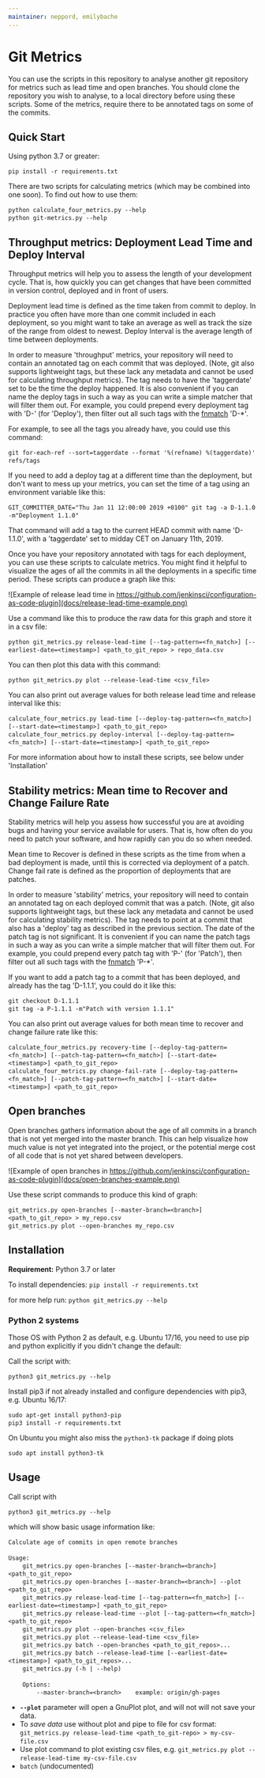 ```yaml
---
maintainer: neppord, emilybache
---
```


# Git Metrics

You can use the scripts in this repository to analyse another git repository for metrics such as lead time and open branches. You should clone the repository you wish to analyse, to a local directory before using these scripts. Some of the metrics, require there to be annotated tags on some of the commits.

## Quick Start

Using python 3.7 or greater:

    pip install -r requirements.txt

There are two scripts for calculating metrics (which may be combined into one soon). To find out how to use them:

    python calculate_four_metrics.py --help
    python git-metrics.py --help

## Throughput metrics: Deployment Lead Time and Deploy Interval

Throughput metrics will help you to assess the length of your development cycle. That is, how quickly you can get changes that have been committed in version control, deployed and in front of users.

Deployment lead time is defined as the time taken from commit to deploy. In practice you often have more than one commit included in each deployment, so you might want to take an average as well as track the size of the range from oldest to newest. Deploy Interval is the average length of time between deployments.

In order to measure 'throughput' metrics, your repository will need to contain an annotated tag on each commit that was deployed. (Note, git also supports lightweight tags, but these lack any metadata and cannot be used for calculating throughput metrics). The tag needs to have the 'taggerdate' set to be the time the deploy happened. It is also convenient if you can name the deploy tags in such a way as you can write a simple matcher that will filter them out. For example, you could prepend every deployment tag with 'D-' (for 'Deploy'), then filter out all such tags with the [fnmatch](https://docs.python.org/3.7/library/fnmatch.html) 'D-*'.

For example, to see all the tags you already have, you could use this command:

    git for-each-ref --sort=taggerdate --format '%(refname) %(taggerdate)' refs/tags

If you need to add a deploy tag at a different time than the deployment, but don't want to mess up your metrics, you can set the time of a tag using an environment variable like this:

    GIT_COMMITTER_DATE="Thu Jan 11 12:00:00 2019 +0100" git tag -a D-1.1.0 -m"Deployment 1.1.0"

That command will add a tag to the current HEAD commit with name 'D-1.1.0', with a 'taggerdate' set to midday CET on January 11th, 2019.

Once you have your repository annotated with tags for each deployment, you can use these scripts to calculate metrics. You might find it helpful to visualize the ages of all the commits in all the deployments in a specific time period. These scripts can produce a graph like this:

![Example of release lead time in https://github.com/jenkinsci/configuration-as-code-plugin](docs/release-lead-time-example.png)

Use a command like this to produce the raw data for this graph and store it in a csv file:

    python git_metrics.py release-lead-time [--tag-pattern=<fn_match>] [--earliest-date=<timestamp>] <path_to_git_repo> > repo_data.csv
        

You can then plot this data with this command:

    python git_metrics.py plot --release-lead-time <csv_file>

You can also print out average values for both release lead time and release interval like this:

    calculate_four_metrics.py lead-time [--deploy-tag-pattern=<fn_match>] [--start-date=<timestamp>] <path_to_git_repo>
    calculate_four_metrics.py deploy-interval [--deploy-tag-pattern=<fn_match>] [--start-date=<timestamp>] <path_to_git_repo>

For more information about how to install these scripts, see below under 'Installation'

## Stability metrics: Mean time to Recover and Change Failure Rate

Stability metrics will help you assess how successful you are at avoiding bugs and having your service available for users. That is, how often do you need to patch your software, and how rapidly can you do so when needed.

Mean time to Recover is defined in these scripts as the time from when a bad deployment is made, until this is corrected via deployment of a patch. Change fail rate is defined as the proportion of deployments that are patches.

In order to measure 'stability' metrics, your repository will need to contain an annotated tag on each deployed commit that was a patch. (Note, git also supports lightweight tags, but these lack any metadata and cannot be used for calculating stability metrics). The tag needs to point at a commit that also has a 'deploy' tag as described in the previous section. The date of the patch tag is not significant. It is convenient if you can name the patch tags in such a way as you can write a simple matcher that will filter them out. For example, you could prepend every patch tag with 'P-' (for 'Patch'), then filter out all such tags with the [fnmatch](https://docs.python.org/3.7/library/fnmatch.html) 'P-*'.

If you want to add a patch tag to a commit that has been deployed, and already has the tag 'D-1.1.1', you could do it like this:

    git checkout D-1.1.1
    git tag -a P-1.1.1 -m"Patch with version 1.1.1"

You can also print out average values for both mean time to recover and change failure rate like this:

    calculate_four_metrics.py recovery-time [--deploy-tag-pattern=<fn_match>] [--patch-tag-pattern=<fn_match>] [--start-date=<timestamp>] <path_to_git_repo>
    calculate_four_metrics.py change-fail-rate [--deploy-tag-pattern=<fn_match>] [--patch-tag-pattern=<fn_match>] [--start-date=<timestamp>] <path_to_git_repo>

## Open branches

Open branches gathers information about the age of all commits in a branch that is not yet merged into the master branch. This can help visualize how much value is not yet integrated into the project, or the potential merge cost of all code that is not yet shared between developers.

![Example of open branches in https://github.com/jenkinsci/configuration-as-code-plugin](docs/open-branches-example.png)

Use these script commands to produce this kind of graph:

    git_metrics.py open-branches [--master-branch=<branch>] <path_to_git_repo> > my_repo.csv
    git_metrics.py plot --open-branches my_repo.csv


## Installation

**Requirement:** Python 3.7 or later

To install dependencies:
    `pip install -r requirements.txt`

for more help run:
    `python git_metrics.py --help`

### Python 2 systems

Those OS with Python 2 as default, e.g. Ubuntu 17/16, you need to use pip and python explicitly if you didn't change the default:

Call the script with:

    python3 git_metrics.py --help

Install pip3 if not already installed and configure dependencies with pip3, e.g. Ubuntu 16/17:

    sudo apt-get install python3-pip
    pip3 install -r requirements.txt

On Ubuntu you might also miss the `python3-tk` package if doing plots

    sudo apt install python3-tk

## Usage

Call script with

    python3 git_metrics.py --help

which will show basic usage information like:

    Calculate age of commits in open remote branches

    Usage:
        git_metrics.py open-branches [--master-branch=<branch>] <path_to_git_repo>
        git_metrics.py open-branches [--master-branch=<branch>] --plot <path_to_git_repo>
        git_metrics.py release-lead-time [--tag-pattern=<fn_match>] [--earliest-date=<timestamp>] <path_to_git_repo>
        git_metrics.py release-lead-time --plot [--tag-pattern=<fn_match>] <path_to_git_repo>
        git_metrics.py plot --open-branches <csv_file>
        git_metrics.py plot --release-lead-time <csv_file>
        git_metrics.py batch --open-branches <path_to_git_repos>...
        git_metrics.py batch --release-lead-time [--earliest-date=<timestamp>] <path_to_git_repos>...
        git_metrics.py (-h | --help)

        Options:
            --master-branch=<branch>    example: origin/gh-pages


* **`--plot`** parameter will open a GnuPlot plot, and will not will not save your data.
* To _save data_ use without plot and pipe to file for csv format: `git_metrics.py release-lead-time <path_to_git-repo> > my-csv-file.csv`
* Use plot command to plot existing csv files, e.g. `git_metrics.py plot --release-lead-time my-csv-file.csv`
* `batch` (undocumented)
